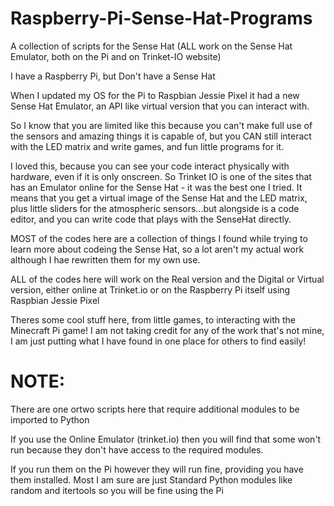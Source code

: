 # Raspberry-Pi-Sense-Hat-Programs
A collection of scripts for the Sense Hat (ALL work on the Sense Hat Emulator, both on the Pi and on Trinket-IO website)

I have a Raspberry Pi, but Don't have a Sense Hat

When I updated my OS for the Pi to Raspbian Jessie Pixel it had a new Sense Hat Emulator, an API like virtual version that you can interact with.

So I know that you are limited like this because you can't make full use of the sensors and amazing things it is capable of, but you CAN still interact with the LED matrix and write games, and fun little programs for it.

I loved this, because you can see your code interact physically with hardware, even if it is only onscreen. So Trinket IO is one of the sites that has an Emulator online for the Sense Hat - it was the best one I tried. It means that you get a virtual image of the Sense Hat and the LED matrix, plus little sliders for the atmospheric sensors...but alongside is a code editor, and you can write code that plays with the SenseHat directly.

MOST of the codes here are a collection of things I found while trying to learn more about codeing the Sense Hat, so a lot aren't my actual work although I hae rewritten them for my own use.

ALL of the codes here will work on the Real version and the Digital or Virtual version, either online at Trinket.io or on the Raspberry Pi itself using Raspbian Jessie Pixel

Theres some cool stuff here, from little games, to interacting with the Minecraft Pi game! I am not taking credit for any of the work that's not mine, I am just putting what I have found in one place for others to find easily!

NOTE:
=======
There are one ortwo scripts here that require additional modules to be imported to Python

If you use the Online Emulator (trinket.io) then you will find that some won't run because they don't have access to the required modules.

If you run them on the Pi however they will run fine, providing you have them installed. Most I am sure are just Standard Python modules like random and itertools so you will be fine using the Pi
